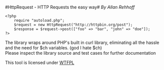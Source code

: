 #HttpRequest - HTTP Requests the easy way#
_By Allan Rehhoff_

```
<?php
	require "autoload.php";
	$request = new HttpRequest("http://httpbin.org/post");
	$response = $request->post(["foo" => "bar", "john" => "doe"]);
?>
```
The library wraps around PHP's built in curl library, eliminating all the hassle and the need for $ch variables. (god I hate $ch)  
Please inspect the library source and test cases for further documentation  

This tool is licensed under [ WTFPL ](http://www.wtfpl.net/)  